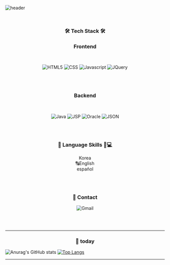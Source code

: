 ![header](https://capsule-render.vercel.app/api?type=waving&color=gradient&height=300&section=header&text=kate-roh&fontSize=70)

<br>
<h3 align="center">🛠 Tech  Stack 🛠</h3>
<h3 align="center">Frontend</h3><br>
<p align="center">
  <img alt="HTML5" src ="https://img.shields.io/badge/HTML5-E34F26.svg?&style=flat&logo=HTML5&logoColor=white"/>
  <img alt="CSS" src ="https://img.shields.io/badge/CSS3-1572B6.svg?&style=flat&logo=CSS3&logoColor=white"/>
  <img alt="Javascript" src ="https://img.shields.io/badge/JavaScript-F7DF1E.svg?&style=flat&logo=JavaScript&logoColor=white"/>
  <img alt="JQuery" src ="https://img.shields.io/badge/JQuery-0769AD.svg?&style=flat&logo=JQuery&logoColor=white"/>
</p>
  <br><br>
<h3 align="center">Backend</h3><br>
<p align="center">
  <img alt="Java" src ="https://img.shields.io/badge/Java-007396.svg?&style=flat&logo=Java&logoColor=white"/>
  <img alt="JSP" src ="https://img.shields.io/badge/JSP-F86001.svg?&style=flat&logo=Java&logoColor=white"/>
  <img alt="Oracle" src ="https://img.shields.io/badge/Oracle-F80000.svg?&style=flat&logo=Oracle&logoColor=white"/>
  <img alt="JSON" src ="https://img.shields.io/badge/JSON-000000.svg?&style=flat&logo=JSON&logoColor=white"/>
  </p>
  <br><br>


<h3 align="center"> 🙆 Language  Skills 🧑💻 </h3>
 <p align="center">
      Korea<br>
   🔠English<br>
    español
  </p>
<br><br>
<h3 align="center">💫 Contact</h2>
<p align="center">
<img alt="Gmail" src ="https://img.shields.io/badge/navvy001@gmail.com-EA4335.svg?&style=flat&logo=Gmail&logoColor=white"/>
</p>

<br><br>
<hr>
<h3 align="center">💌 today </h3>

![Anurag's GitHub stats](https://github-readme-stats.vercel.app/api?username=kate-roh&count_private=true&include_all_commits=true&show_icons=true) 
[![Top Langs](https://github-readme-stats.vercel.app/api/top-langs/?username=kate-roh&layout=compact)](https://github.com/anuraghazra/github-readme-stats)

 </div><hr>

